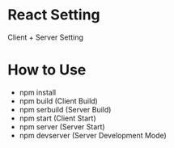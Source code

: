 # React Setting

Client + Server Setting

# How to Use

- npm install
- npm build (Client Build)
- npm serbuild (Server Build)
- npm start (Client Start)
- npm server (Server Start)
- npm devserver (Server Development Mode)
